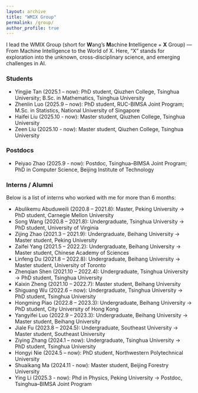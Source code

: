 ```yaml
---
layout: archive
title: "WMIX Group"
permalink: /group/
author_profile: true
---
```


I lead the WMIX Group (short for **W**ang’s **M**achine **I**ntelligence + **X** Group) — From Machine Intelligence to the World of X. Here, “X” stands for exploration into the unknown, cross-disciplinary science, and emerging challenges in AI.

### Students

- Yingjie Tan (2025.1 – now): PhD student, Qiuzhen College, Tsinghua University; B.Sc. in Mathematics, Tsinghua University
- Zhenlin Luo (2025.9 – now): PhD student, RUC-BIMSA Joint Program; M.Sc. in Statistics, National University of Singapore
- Haifei Liu (2025.10 - now): Master student, Qiuzhen College, Tsinghua University
- Zeen Liu (2025.10 - now): Master student, Qiuzhen College, Tsinghua University

### Postdocs

- Peiyao Zhao (2025.9 - now): Postdoc, Tsinghua–BIMSA Joint Program; PhD in Computer Science, Beijing Institute of Technology

### Interns / Alumni

Below is a list of interns who worked with me for more than 6 months:

- Abulikemu Abuduweili (2020.8 – 2021.8): Master, Peking University → PhD student, Carnegie Mellon University  
- Song Wang (2020.8 – 2021.8): Undergraduate, Tsinghua University → PhD student, University of Virginia  
- Zijing Zhao (2021.3 – 2021.9): Undergraduate, Beihang University → Master student, Peking University  
- Zaifei Yang (2021.5 – 2022.2): Undergraduate, Beihang University → Master student, Chinese Academy of Sciences  
- Linfeng Du (2021.8 – 2022.8): Undergraduate, Beihang University → Master student, University of Toronto  
- Zhenqian Shen (2021.10 – 2022.4): Undergraduate, Tsinghua University → PhD student, Tsinghua University  
- Kaixin Zheng (2021.10 – 2022.7): Master student, Beihang University  
- Shiguang Wu (2022.6 – now): Undergraduate, Tsinghua University → PhD student, Tsinghua University  
- Hongming Piao (2022.8 – 2023.3): Undergraduate, Beihang University → PhD student, City University of Hong Kong  
- Yangyifei Luo (2022.9 – 2023.3): Undergraduate, Beihang University → Master student, Beihang University  
- Jiale Fu (2023.8 – 2024.5): Undergraduate, Southeast University → Master student, Southeast University  
- Ziying Zhang (2024.1 – now): Undergraduate, Tsinghua University → PhD student, Tsinghua University  
- Hongyi Nie (2024.5 – now): PhD student, Northwestern Polytechnical University
- Shuaikang Ma (2024.11 - now): Master student, Beijing Forestry University
- Ying Li (2025.3 - now): Phd in Physics, Peking University → Postdoc, Tsinghua–BIMSA Joint Program

